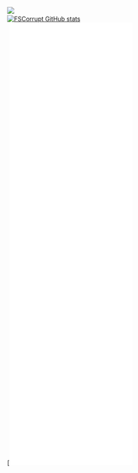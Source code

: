 ![](https://komarev.com/ghpvc/?username=fscorrupt&label=PROFILE+VIEWS&color=orange)
<br>
[![FSCorrupt GitHub stats](https://github-readme-stats.vercel.app/api?username=fscorrupt&show_icons=true&theme=tokyonight&hide_border=true&disable_animations=true)](https://github.com/anuraghazra/github-readme-stats)
<br>
[![FSCorrupt metrics](./github-metrics.svg)
<br>
